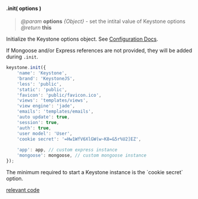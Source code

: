 #### .init( options )

> *@param* **options** _{Object}_ - set the intital value of Keystone options    
> _@return_ **this** 

Initialize the Keystone options object.  See [Configuration Docs](http://keystonejs.com/docs/configuration/).

If  Mongoose and/or Express references are not provided, they will be added during `.init`.  
```javascript
keystone.init({
	'name': 'Keystone',
	'brand': 'KeystoneJS',
	'less': 'public',
	'static': 'public',
	'favicon': 'public/favicon.ico',
	'views': 'templates/views',
	'view engine': 'jade',
	'emails': 'templates/emails',
	'auto update': true,
	'session': true,
	'auth': true,
	'user model': 'User',
	'cookie secret': '=Hw1WfV6XlGW(w~K8=&5r%U2]EZ',
	
	'app': app, // custom express instance
	'mongoose': mongoose, // custom mongoose instance
});
```
<p class="api-note">The minimum required to start a Keystone instance is the `cookie secret` option.</p>


<div class="code-header addGitHubLink" data-file="lib/core/init.js"> <a href="#" class="loadCode">relevant code</a> </div><pre class=" language-javascript hideCode api"></pre> 
